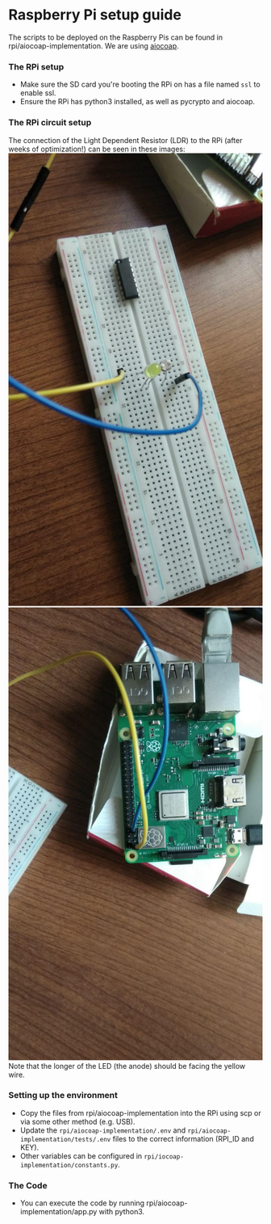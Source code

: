 # Raspberry Pi setup guide
The scripts to be deployed on the Raspberry Pis can be found in rpi/aiocoap-implementation. We are using [aiocoap](https://github.com/chrysn/aiocoap).

### The RPi setup
* Make sure the SD card you're booting the RPi on has a file named `ssl` to enable ssl.
* Ensure the RPi has python3 installed, as well as pycrypto and aiocoap.

### The RPi circuit setup
The connection of the Light Dependent Resistor (LDR) to the RPi (after weeks of optimization!) can be seen in these images:
![RPi circuit 1](images/rpi-circuit-1.jpg?raw=true)
![RPi circuit 2](images/rpi-circuit-2.jpg?raw=true)
Note that the longer of the LED (the anode) should be facing the yellow wire.

### Setting up the environment
* Copy the files from rpi/aiocoap-implementation into the RPi using scp or via some other method (e.g. USB).
* Update the `rpi/aiocoap-implementation/.env` and `rpi/aiocoap-implementation/tests/.env` files to the correct information (RPI_ID and KEY).
* Other variables can be configured in `rpi/iocoap-implementation/constants.py`.

### The Code
* You can execute the code by running rpi/aiocoap-implementation/app.py with python3. 
